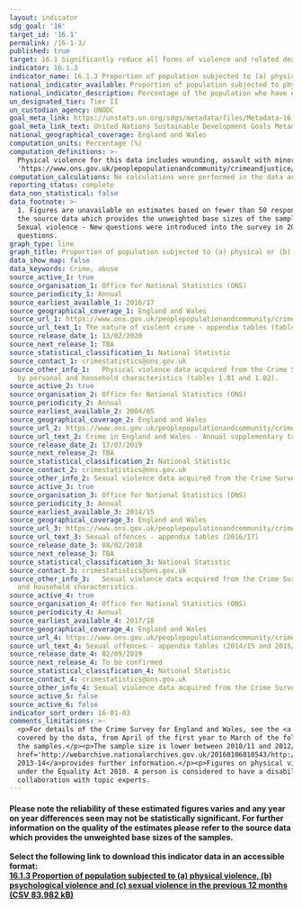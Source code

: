 ```yaml
---
layout: indicator
sdg_goal: '16'
target_id: '16.1'
permalink: /16-1-3/
published: true
target: 16.1 Significantly reduce all forms of violence and related death rates everywhere
indicator: 16.1.3
indicator_name: 16.1.3 Proportion of population subjected to (a) physical violence, (b) psychological violence and (c) sexual violence in the previous 12 months
national_indicator_available: Proportion of population subjected to physical and sexual violence in the previous 12 months
national_indicator_description: Percentage of the population who have experienced physical violence and/or sexual violence in the last 12 months. 
un_designated_tier: Tier II
un_custodian_agency: UNODC
goal_meta_link: https://unstats.un.org/sdgs/metadata/files/Metadata-16-01-03.pdf
goal_meta_link_text: United Nations Sustainable Development Goals Metadata (PDF 217 KB)
national_geographical_coverage: England and Wales
computation_units: Percentage (%)
computation_definitions: >-
  Physical violence for this data includes wounding, assault with minor injury and assault without injury. Sexual violence for this data refers to any sexual violence, including attempts. For details of the CSEW, see the <a href=
  'https://www.ons.gov.uk/peoplepopulationandcommunity/crimeandjustice/methodologies/userguidetocrimestatisticsforenglandandwales'>User guide to crime statistics for England and Wales.</a>
computation_calculations: No calculations were performed in the data acquisition of this indicator as appropriate data was readily available in the final format specified by this indicator.
reporting_status: complete
data_non_statistical: false
data_footnote: >-
  1. Figures are unavailable on estimates based on fewer than 50 respondents. 2. Please note the reliability of these estimated figures varies and any year on year differences seen may not be statistically significant. For further information on the quality of the estimates please refer to
  the source data which provides the unweighted base sizes of the samples. Data broken down by income is not available for 18/19 as this data was not collected in the survey. Physical violence - Physical violence includes wounding, assault with minor injury and assault without injury.
  Sexual violence - New questions were introduced into the survey in 2012/13, and estimates from this year onwards are calculated using these new questions. Estimates for earlier years are calculated from the original questions with an adjustment applied to make them comparable to the new
  questions.
graph_type: line
graph_title: Proportion of population subjected to (a) physical or (b) sexual violence in the last 12 months
data_show_map: false
data_keywords: Crime, abuse
source_active_1: true
source_organisation_1: Office for National Statistics (ONS)
source_periodicity_1: Annual
source_earliest_available_1: 2016/17
source_geographical_coverage_1: England and Wales
source_url_1: https://www.ons.gov.uk/peoplepopulationandcommunity/crimeandjustice/datasets/thenatureofviolentcrimeappendixtables
source_url_text_1: The nature of violent crime - appendix tables (tables 1 and 2).
source_release_date_1: 13/02/2020
source_next_release_1: TBA
source_statistical_classification_1: National Statistic
source_contact_1: crimestatistics@ons.gov.uk
source_other_info_1:   Physical violence data acquired from the Crime Survey for England and Wales. See the [nature of violent crime - appendix tables](https://www.ons.gov.uk/peoplepopulationandcommunity/crimeandjustice/datasets/appendixtablesfocusonviolentcrimeandsexualoffences) for 2014/15 and 2015/16 data
  by personal and household characteristics (tables 1.01 and 1.02).
source_active_2: true
source_organisation_2: Office for National Statistics (ONS)
source_periodicity_2: Annual
source_earliest_available_2: 2004/05
source_geographical_coverage_2: England and Wales
source_url_2: https://www.ons.gov.uk/peoplepopulationandcommunity/crimeandjustice/datasets/crimeinenglandandwalesannualsupplementarytables
source_url_text_2: Crime in England and Wales - Annual supplementary tables
source_release_date_2: 17/07/2019
source_next_release_2: TBA
source_statistical_classification_2: National Statistic
source_contact_2: crimestatistics@ons.gov.uk
source_other_info_2: Sexual violence data acquired from the Crime Survey for England and Wales (Supplementary tables S41b and S42b).
source_active_3: true
source_organisation_3: Office for National Statistics (ONS)
source_periodicity_3: Annual
source_earliest_available_3: 2014/15
source_geographical_coverage_3: England and Wales
source_url_3: https://www.ons.gov.uk/peoplepopulationandcommunity/crimeandjustice/datasets/sexualoffencesappendixtables
source_url_text_3: Sexual offences - appendix tables (2016/17)
source_release_date_3: 08/02/2018
source_next_release_3: TBA
source_statistical_classification_3: National Statistic
source_contact_3: crimestatistics@ons.gov.uk
source_other_info_3:   Sexual violence data acquired from the Crime Survey for England and Wales. See the [Sexual offences - appendix tables](https://www.ons.gov.uk/peoplepopulationandcommunity/crimeandjustice/datasets/appendixtablesfocusonviolentcrimeandsexualoffences) for 2014/15 and 2015/16 data by personal
  and household characteristics.
source_active_4: true
source_organisation_4: Office for National Statistics (ONS)
source_periodicity_4: Annual
source_earliest_available_4: 2017/18
source_geographical_coverage_4: England and Wales
source_url_4: https://www.ons.gov.uk/peoplepopulationandcommunity/crimeandjustice/adhocs/10458percentageofadultsaged16to59whowerevictimsofsexualassaultincludingattemptsinthelastyearbyselectedpersonalorhouseholdcharacteristicsandsexyearendingmarch2018csew
source_url_text_4: Sexual offences - appendix tables (2014/15 and 2015/16)
source_release_date_4: 02/09/2019
source_next_release_4: To be confirmed
source_statistical_classification_4: National Statistic
source_contact_4: crimestatistics@ons.gov.uk
source_other_info_4: Sexual violence data acquired from the Crime Survey for England and Wales.
source_active_5: false
source_active_6: false
indicator_sort_order: 16-01-03
comments_limitations: >-
  <p>For details of the Crime Survey for England and Wales, see the <a href='https://www.ons.gov.uk/peoplepopulationandcommunity/crimeandjustice/methodologies/crimeandjusticemethodology'>user guide to crime statistics for England and Wales.</a></p><p>The year format refers to the two years
  covered by the data, from April of the first year to March of the following year. For example, 2018/19 covers the period of April 2018 to March 2019.</p><p>For further information on the quality of the estimates please refer to the source data which provides the unweighted base sizes of
  the samples.</p><p>The sample size is lower between 2010/11 and 2012/13, and between 2017/18 and 2018/19 due to use of a split-sample experiment in these years. The methodological note titled <a
  href='http://webarchive.nationalarchives.gov.uk/20160106010543/http:/www.ons.gov.uk/ons/guide-method/method-quality/specific/crime-statistics-methodology/methodological-notes/split-sample-for-intimate-personal-violence-2013-14.pdf'>Split sample for intimate personal violence
  2013-14</a>provides further information.</p><p>Figures on physical violence are based on the population aged 16 and above. Figures on sexual violence are based on the population aged 16 to 59.</p><p>The definition of disability used is consistent with the core definition of disability
  under the Equality Act 2010. A person is considered to have a disability if they have a long-standing illness, disability or impairment which causes difficulty with day-to-day activities.</p> Data follows the UN specification for this indicator. This indicator has been identified in
  collaboration with topic experts.
---
```

#### Please note the reliability of these estimated figures varies and any year on year differences seen may not be statistically significant. For further information on the quality of the estimates please refer to the source data which provides the unweighted base sizes of the samples.<br><br>Select the following link to download this indicator data in an accessible format:<br>[16.1.3 Proportion of population subjected to (a) physical violence, (b) psychological violence and (c) sexual violence in the previous 12 months (CSV 83.982 kB)](https://sustainabledevelopment-uk.github.io/sdg-data/data/16-1-3.csv)